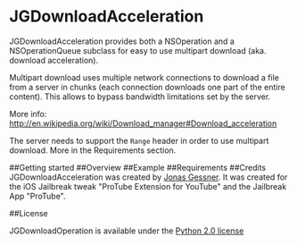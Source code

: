 JGDownloadAcceleration
===================

JGDownloadAcceleration provides both a NSOperation and a NSOperationQueue subclass for easy to use multipart download (aka. download acceleration).

Multipart download uses multiple network connections to download a file from a server in chunks (each connection downloads one part of the entire content). This allows to bypass bandwidth limitations set by the server.

More info: http://en.wikipedia.org/wiki/Download_manager#Download_acceleration

The server needs to support the `Range` header in order to use multipart download. More in the Requirements section.

##Getting started
##Overview
##Example
##Requirements
##Credits
JGDownloadAcceleration was created by <a href="http://twitter.com/JonasGessner" target="_blank">Jonas Gessner</a>.
It was created for the iOS Jailbreak tweak "ProTube Extension for YouTube" and the Jailbreak App "ProTube".

##License

JGDownloadOperation is available under the <a href="http://www.tldrlegal.com/l/PYTHON2">Python 2.0 license</a>
